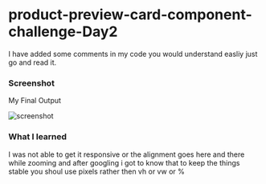 # product-preview-card-component-challenge-Day2
I have added some comments in my code you would understand easliy just go and read it.
### Screenshot
My Final Output

![screenshot](https://user-images.githubusercontent.com/97398775/185702067-7f0f23fb-5d05-47c8-9a47-f7300c76141b.png)

### What I learned
I was not able to get it responsive or the alignment goes here and there while zooming and after googling i got to know that to keep the things stable you shoul use pixels rather then vh or vw or %

